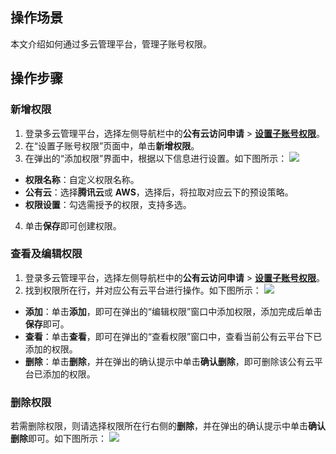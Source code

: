 ## 操作场景
本文介绍如何通过多云管理平台，管理子账号权限。


## 操作步骤

### 新增权限[](id:addPermissions)

1. 登录多云管理平台，选择左侧导航栏中的**公有云访问申请** > **[设置子账号权限](https://cmp.tencent.cn/identity)**。
2. 在“设置子账号权限”页面中，单击**新增权限**。
3. 在弹出的“添加权限”界面中，根据以下信息进行设置。如下图所示：
![](https://qcloudimg.tencent-cloud.cn/raw/101eb36ccba894e8f53156211158a76c.png)
 - **权限名称**：自定义权限名称。
 - **公有云**：选择**腾讯云**或 **AWS**，选择后，将拉取对应云下的预设策略。
 - **权限设置**：勾选需授予的权限，支持多选。
4. 单击**保存**即可创建权限。


### 查看及编辑权限
1. 登录多云管理平台，选择左侧导航栏中的**公有云访问申请** > **[设置子账号权限](https://cmp.tencent.cn/identity)**。
2. 找到权限所在行，并对应公有云平台进行操作。如下图所示：
![](https://qcloudimg.tencent-cloud.cn/raw/ab9ae4b4c60f2cddb5236452c44dec1f.png)
 - **添加**：单击**添加**，即可在弹出的“编辑权限”窗口中添加权限，添加完成后单击**保存**即可。
 - **查看**：单击**查看**，即可在弹出的“查看权限”窗口中，查看当前公有云平台下已添加的权限。
 - **删除**：单击**删除**，并在弹出的确认提示中单击**确认删除**，即可删除该公有云平台已添加的权限。



### 删除权限
若需删除权限，则请选择权限所在行右侧的**删除**，并在弹出的确认提示中单击**确认删除**即可。如下图所示：
![](https://qcloudimg.tencent-cloud.cn/raw/267faa18ae256e6b3199d11f0d2de1d1.png)
